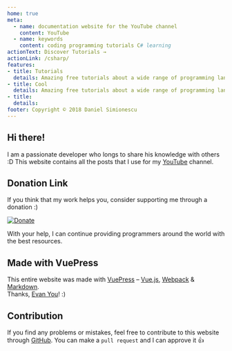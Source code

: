 ```yaml
---
home: true
meta:
  - name: documentation website for the YouTube channel
    content: YouTube
  - name: keywords
    content: coding programming tutorials C# learning
actionText: Discover Tutorials →
actionLink: /csharp/
features:
- title: Tutorials
  details: Amazing free tutorials about a wide range of programming languages C#, JavaScript, Python etc.
- title: Cool
  details: Amazing free tutorials about a wide range of programming languages C#, JavaScript, Python etc.
- title: 
  details: 
footer: Copyright © 2018 Daniel Simionescu
---
```


## Hi there!

I am a passionate developer who longs to share his knowledge with others :D This website contains all the posts that I use for my [YouTube](https://www.youtube.com/channel/UCPIe87uLDW-QZ5FnUZqdxoA) channel.


## Donation Link

If you think that my work helps you, consider supporting me through a donation :) 

[![Donate](https://img.shields.io/badge/Donate-PayPal-green.svg)](https://www.paypal.com)

With your help, I can continue providing programmers around the world with the best resources.

## Made with VuePress
This entire website was made with [VuePress](https://vuepress.vuejs.org/) – [Vue.js](https://github.com/vuejs/vue), [Webpack](https://github.com/webpack/webpack) & [Markdown](https://github.com/markdown-it/markdown-it). <br>
Thanks, [Evan You](https://github.com/yyx990803)! :)

## Contribution
If you find any problems or mistakes, feel free to contribute to this website through [GitHub](https://github.com/danielsimionescu/website). You can make a `pull request` and I can approve it :+1:


